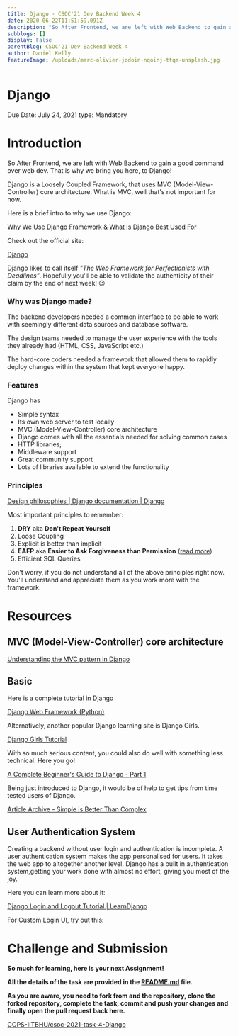 ```yaml
---
title: Django - CSOC'21 Dev Backend Week 4
date: 2020-06-22T11:51:59.091Z
description: "So After Frontend, we are left with Web Backend to gain a good command over web dev. That is why we bring you here, to Django!"
subblogs: []
display: False
parentBlog: CSOC'21 Dev Backend Week 4
author: Daniel Kelly
featureImage: /uploads/marc-olivier-jodoin-nqoinj-ttqm-unsplash.jpg
---
```



# Django

Due Date: July 24, 2021
type: Mandatory

# Introduction

So After Frontend, we are left with Web Backend to gain a good command over web dev. That is why we bring you here, to Django!

Django is a Loosely Coupled Framework, that uses MVC (Model-View-Controller) core architecture. What is MVC, well that's not important for now.

Here is a brief intro to why we use Django:

[Why We Use Django Framework & What Is Django Best Used For](https://djangostars.com/blog/why-we-use-django-framework/)

Check out the official site:

[Django](https://www.djangoproject.com/)

Django likes to call itself *"The Web Framework for Perfectionists with Deadlines"*. Hopefully you'll be able to validate the authenticity of their claim by the end of next week! 😉

### Why was Django made?

The backend developers needed a common interface to be able to work with seemingly different data sources and database software.

The design teams needed to manage the user experience with the tools they already had (HTML, CSS, JavaScript etc.)

The hard-core coders needed a framework that allowed them to rapidly deploy changes within the system that kept everyone happy.

### Features

Django has 

- Simple syntax
- Its own web server to test locally
- MVC (Model-View-Controller) core architecture
- Django comes with all the essentials needed for solving common cases
- HTTP libraries;
- Middleware support
- Great community support
- Lots of libraries available to extend the functionality

### Principles

[Design philosophies | Django documentation | Django](https://docs.djangoproject.com/en/3.0/misc/design-philosophies/#don-t-repeat-yourself-dry)

Most important principles to remember:

1. **DRY** aka **Don't Repeat Yourself**
2. Loose Coupling
3. Explicit is better than implicit
4. **EAFP** aka **Easier to Ask Forgiveness than Permission** ([read more](https://devblogs.microsoft.com/python/idiomatic-python-eafp-versus-lbyl/))
5. Efficient SQL Queries

Don't worry, if you do not understand all of the above principles right now. You'll understand and appreciate them as you work more with the framework. 

# Resources

## MVC (Model-View-Controller) core architecture

[Understanding the MVC pattern in Django](https://medium.com/shecodeafrica/understanding-the-mvc-pattern-in-django-edda05b9f43f)

## Basic

Here is a complete tutorial in Django

[Django Web Framework (Python)](https://developer.mozilla.org/en-US/docs/Learn/Server-side/Django)

Alternatively, another popular Django learning site is Django Girls.

[Django Girls Tutorial](https://tutorial.djangogirls.org/en/)

With so much serious content, you could also do well with something less technical. Here you go! 

[A Complete Beginner's Guide to Django - Part 1](https://simpleisbetterthancomplex.com/series/2017/09/04/a-complete-beginners-guide-to-django-part-1.html)

Being just introduced to Django, it would be of help to get tips from time tested users of Django. 

[Article Archive - Simple is Better Than Complex](https://simpleisbetterthancomplex.com/archive/)

## User Authentication System

Creating a backend without user login and authentication is incomplete. A user authentication system makes the app personalised for users. It takes the web app to altogether another level. Django has a built in authentication system,getting your work done with almost no effort, giving you most of the joy.

Here you can learn more about it:

[Django Login and Logout Tutorial | LearnDjango](https://learndjango.com/tutorials/django-login-and-logout-tutorial)

For Custom Login UI, try out this:

[](https://www.fir3net.com/Web-Development/Django/django.html)

# Challenge and Submission

**So much for learning, here is your next Assignment!**

**All the details of the task are provided in the [](https://github.com/COPS-IITBHU/csoc-2020-task-2/blob/master/README.md)[README.md](https://github.com/COPS-IITBHU/csoc-2021-task-4-Django/blob/master/README.md) file.** 

**As you are aware, you need to fork from and the repository, clone the forked repository, complete the task, commit and push your changes and finally open the pull request back here.**

[COPS-IITBHU/csoc-2021-task-4-Django](https://github.com/COPS-IITBHU/csoc-2021-task-4-Django)